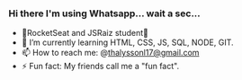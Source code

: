 ### </b>Hi there</b> I'm using Whatsapp... wait a sec...

- 🚀RocketSeat and JSRaiz student🚀
- 🌱 I’m currently learning HTML, CSS, JS, SQL, NODE, GIT.
- 📫 How to reach me: @thalyssonl17@gmail.com
- ⚡ Fun fact: My friends call me a "fun fact".
